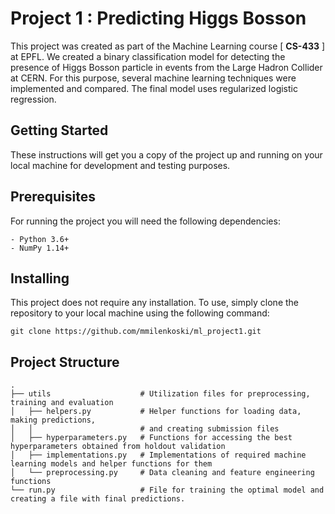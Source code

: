 # Project 1 : Predicting Higgs Bosson

This project was created as part of the Machine Learning course [ **CS-433** ] at EPFL. We created a binary classification
model for detecting the presence of Higgs Bosson particle in events from the Large Hadron Collider at CERN. For this purpose, 
several machine learning techniques were implemented and compared. The final model uses regularized logistic regression. 

## Getting Started

These instructions will get you a copy of the project up and running on your local machine for development and testing purposes.

## Prerequisites
For running the project you will need the following dependencies:

```
- Python 3.6+ 
- NumPy 1.14+
```

## Installing

This project does not require any installation. To use, simply clone the repository to your local machine using the following
command:

```
git clone https://github.com/mmilenkoski/ml_project1.git
```

## Project Structure

    .
    ├── utils                    # Utilization files for preprocessing, training and evaluation
    │   ├── helpers.py           # Helper functions for loading data, making predictions, 
    │   │                        # and creating submission files
    │   ├── hyperparameters.py   # Functions for accessing the best hyperparameters obtained from holdout validation
    │   ├── implementations.py   # Implementations of required machine learning models and helper functions for them
    │   └── preprocessing.py     # Data cleaning and feature engineering functions
    └── run.py                   # File for training the optimal model and creating a file with final predictions.
